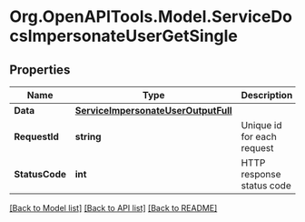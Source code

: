 # Org.OpenAPITools.Model.ServiceDocsImpersonateUserGetSingle

## Properties

Name | Type | Description | Notes
------------ | ------------- | ------------- | -------------
**Data** | [**ServiceImpersonateUserOutputFull**](ServiceImpersonateUserOutputFull.md) |  | [optional] 
**RequestId** | **string** | Unique id for each request | [optional] 
**StatusCode** | **int** | HTTP response status code | [optional] 

[[Back to Model list]](../README.md#documentation-for-models) [[Back to API list]](../README.md#documentation-for-api-endpoints) [[Back to README]](../README.md)

